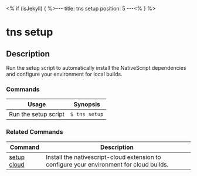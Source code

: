 <% if (isJekyll) { %>---
title: tns setup
position: 5
---<% } %>

# tns setup

## Description

Run the setup script to automatically install the NativeScript dependencies and configure your environment for local builds.

### Commands

Usage | Synopsis
------|-------
Run the setup script | `$ tns setup`

### Related Commands

Command | Description
----------|----------
[setup cloud](setup-cloud.html) | Install the nativescript-cloud extension to configure your environment for cloud builds.
